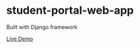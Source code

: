 # student-portal-web-app
Built with Django framework

[Live Demo](https://studentportal1.pythonanywhere.com/)
